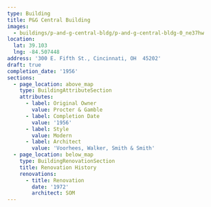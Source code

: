 ```yaml
---
type: Building
title: P&G Central Building
images:
  - buildings/p-and-g-central-bldg/p-and-g-central-bldg-0_ne37hw
location:
  lat: 39.103
  lng: -84.507448
address: '300 E. Fifth St., Cincinnati, OH  45202'
draft: true
completion_date: '1956'
sections:
  - page_location: above_map
    type: BuildingAttributeSection
    attributes:
      - label: Original Owner
        value: Procter & Gamble
      - label: Completion Date
        value: '1956'
      - label: Style
        value: Modern
      - label: Architect
        value: 'Voorhees, Walker, Smith & Smith'
  - page_location: below_map
    type: BuildingRenovationSection
    title: Renovation History
    renovations:
      - title: Renovation
        date: '1972'
        architect: SOM
---
```


